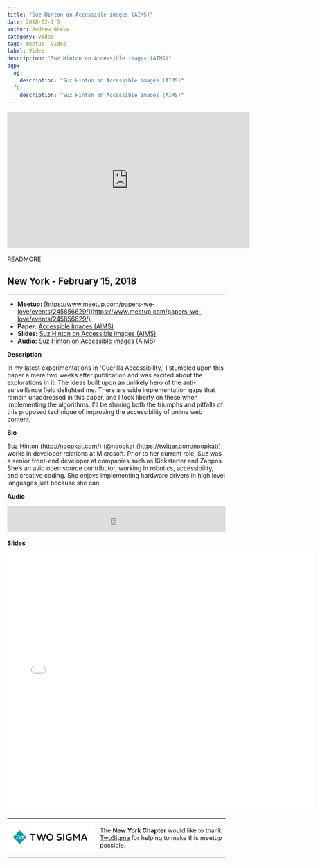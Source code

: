 ```yaml
---
title: "Suz Hinton on Accessible images (AIMS)"
date: 2018-02-1`5
author: Andrew Gross
category: video
tags: meetup, video
label: Video
description: "Suz Hinton on Accessible images (AIMS)"
ogp:
  og:
    description: "Suz Hinton on Accessible images (AIMS)"
  fb:
    description: "Suz Hinton on Accessible images (AIMS)"
---
```


<iframe class="video" width="560" height="315" src="https://www.youtube.com/embed/iBo2ITouiG8" frameborder="0" allowfullscreen></iframe>

READMORE

## New York - February 15, 2018

****

* **Meetup:** [https://www.meetup.com/papers-we-love/events/245856629/](https://www.meetup.com/papers-we-love/events/245856629/)
* **Paper:** [Accessible Images (AIMS)](https://link.springer.com/article/10.1007%2Fs10209-017-0607-z)
* **Slides:** [Suz Hinton on Accessible images (AIMS)](https://speakerdeck.com/paperswelove/suz-hinton-on-accessible-images-aims)
* **Audio:** [Suz Hinton on Accessible images (AIMS)](https://www.mixcloud.com/paperswelove/suz-hinton-on-accessible-images-aims/)

**Description**


In my latest experimentations in 'Guerilla Accessibility,' I stumbled upon this paper a mere two weeks after publication and was excited about the explorations in it. The ideas built upon an unlikely hero of the anti-surveillance field delighted me. There are wide implementation gaps that remain unaddressed in this paper, and I took liberty on these when implementing the algorithms. I'll be sharing both the triumphs and pitfalls of this proposed technique of improving the accessibility of online web content.

**Bio**

Suz Hinton (http://noopkat.com/) (@noopkat (https://twitter.com/noopkat)) works in developer relations at Microsoft. Prior to her current role, Suz was a senior front-end developer at companies such as Kickstarter and Zappos. She’s an avid open source contributor, working in robotics, accessibility, and creative coding. She enjoys implementing hardware drivers in high level languages just because she can.

**Audio**

<iframe width="100%" height="60" src="https://www.mixcloud.com/widget/iframe/?hide_cover=1&mini=1&feed=%2Fpaperswelove%2Fsuz-hinton-on-accessible-images-aims%2F" frameborder="0" ></iframe>

**Slides**

<iframe class="video" allowfullscreen="true" allowtransparency="true" frameborder="0" height="596" mozallowfullscreen="true" src="//speakerdeck.com/player/eeae295947ac470aa110f435dbd3e210" style="border:0; padding:0; margin:0; background:transparent;" webkitallowfullscreen="true" width="710"></iframe>

---

<p style="display: flex; flex-direction: row; justify-content: center; align-items: center;">
<a href="https://www.twosigma.com/"><img src="/images/TwoSigma_RGB.jpg" alt="TwoSigma" title="TwoSigma - Platinum Sponsor of Papers We Love NYC" style="width: 200px; margin: 0 1em 0 0;"></a> <span style="flex: 1;">The <strong>New York Chapter</strong> would like to thank <a href="https://www.twosigma.com">TwoSigma</a> for helping to make this meetup possible.</span>
</p>

---
